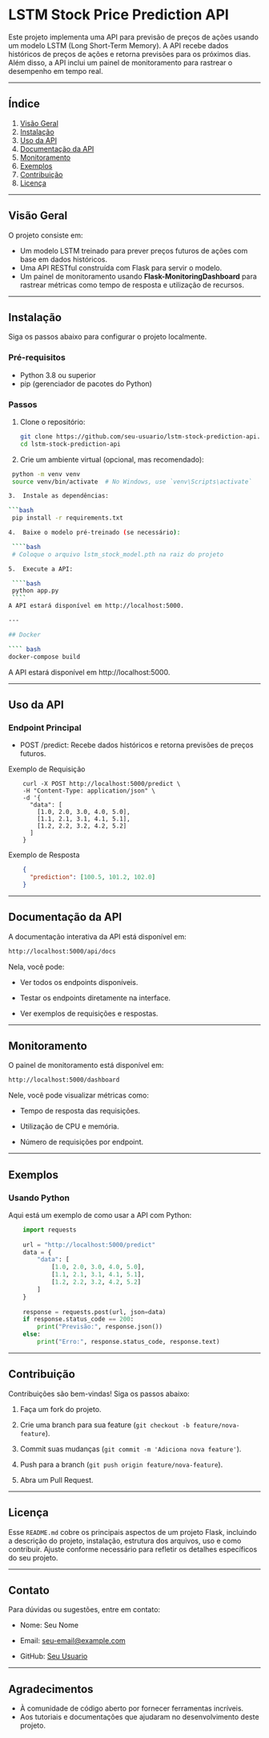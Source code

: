 # LSTM Stock Price Prediction API

Este projeto implementa uma API para previsão de preços de ações usando um modelo LSTM (Long Short-Term Memory). A API recebe dados históricos de preços de ações e retorna previsões para os próximos dias. Além disso, a API inclui um painel de monitoramento para rastrear o desempenho em tempo real.

---

## Índice

1. [Visão Geral](#visão-geral)
2. [Instalação](#instalação)
3. [Uso da API](#uso-da-api)
4. [Documentação da API](#documentação-da-api)
5. [Monitoramento](#monitoramento)
6. [Exemplos](#exemplos)
7. [Contribuição](#contribuição)
8. [Licença](#licença)

---

## Visão Geral

O projeto consiste em:

- Um modelo LSTM treinado para prever preços futuros de ações com base em dados históricos.
- Uma API RESTful construída com Flask para servir o modelo.
- Um painel de monitoramento usando **Flask-MonitoringDashboard** para rastrear métricas como tempo de resposta e utilização de recursos.

---

## Instalação

Siga os passos abaixo para configurar o projeto localmente.

### Pré-requisitos

- Python 3.8 ou superior
- pip (gerenciador de pacotes do Python)

### Passos

1. Clone o repositório:

   ```bash
   git clone https://github.com/seu-usuario/lstm-stock-prediction-api.git
   cd lstm-stock-prediction-api
   
2.  Crie um ambiente virtual (opcional, mas recomendado):

   ```bash
    python -m venv venv
    source venv/bin/activate  # No Windows, use `venv\Scripts\activate`
  
3.  Instale as dependências:

   ```bash
    pip install -r requirements.txt

4.  Baixe o modelo pré-treinado (se necessário):

    ````bash
    # Coloque o arquivo lstm_stock_model.pth na raiz do projeto

5.  Execute a API:

    ````bash
    python app.py
    ````
A API estará disponível em http://localhost:5000.

---

## Docker

```` bash
docker-compose build
````
A API estará disponível em http://localhost:5000.

---
## Uso da API
### Endpoint Principal
- POST /predict: Recebe dados históricos e retorna previsões de preços futuros.

Exemplo de Requisição

        curl -X POST http://localhost:5000/predict \
        -H "Content-Type: application/json" \
        -d '{
          "data": [
            [1.0, 2.0, 3.0, 4.0, 5.0],
            [1.1, 2.1, 3.1, 4.1, 5.1],
            [1.2, 2.2, 3.2, 4.2, 5.2]
          ]
        }

Exemplo de Resposta
```json
    {
      "prediction": [100.5, 101.2, 102.0]
    }
```
---
## Documentação da API

A documentação interativa da API está disponível em:

```bash
http://localhost:5000/api/docs
```

Nela, você pode:

- Ver todos os endpoints disponíveis.

- Testar os endpoints diretamente na interface.

- Ver exemplos de requisições e respostas.
---
## Monitoramento
O painel de monitoramento está disponível em:

```bash
http://localhost:5000/dashboard
```
Nele, você pode visualizar métricas como:

- Tempo de resposta das requisições.

- Utilização de CPU e memória.

- Número de requisições por endpoint.
---
## Exemplos
### Usando Python

Aqui está um exemplo de como usar a API com Python:
````python
    import requests
    
    url = "http://localhost:5000/predict"
    data = {
        "data": [
            [1.0, 2.0, 3.0, 4.0, 5.0],
            [1.1, 2.1, 3.1, 4.1, 5.1],
            [1.2, 2.2, 3.2, 4.2, 5.2]
        ]
    }
    
    response = requests.post(url, json=data)
    if response.status_code == 200:
        print("Previsão:", response.json())
    else:
        print("Erro:", response.status_code, response.text)
````
---
## Contribuição
Contribuições são bem-vindas! Siga os passos abaixo:

1. Faça um fork do projeto.

2. Crie uma branch para sua feature (``git checkout -b feature/nova-feature``).

3. Commit suas mudanças (``git commit -m 'Adiciona nova feature'``).

4. Push para a branch (``git push origin feature/nova-feature``).

5. Abra um Pull Request.
---
## Licença
Esse `README.md` cobre os principais aspectos de um projeto Flask, incluindo a descrição do projeto, instalação, estrutura dos arquivos, uso e como contribuir. Ajuste conforme necessário para refletir os detalhes específicos do seu projeto.

---
## Contato

Para dúvidas ou sugestões, entre em contato:

- Nome: Seu Nome

- Email: [seu-email@example.com](mailto:seu-email@example.com)

- GitHub: [Seu Usuario](https://github.com/seu-usuario)
---
## Agradecimentos

- À comunidade de código aberto por fornecer ferramentas incríveis.
- Aos tutoriais e documentações que ajudaram no desenvolvimento deste projeto.